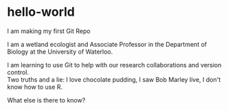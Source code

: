# hello-world
I am making my first Git Repo

I am a wetland ecologist and Associate Professor in the Department of Biology at the University of Waterloo.  

I am learning to use Git to help with our research collaborations and version control.  
Two truths and a lie: I love chocolate pudding, I saw Bob Marley live, I don't know how to use R.

What else is there to know? 
